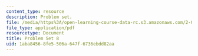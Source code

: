 ```yaml
---
content_type: resource
description: Problem set.
file: /media/https%3A/open-learning-course-data-rc.s3.amazonaws.com/2-004-dynamics-and-control-ii-spring-2008/1aba84568fe5506a647f6736ebdd82aa_ps8.pdf
file_type: application/pdf
resourcetype: Document
title: Problem Set 8
uid: 1aba8456-8fe5-506a-647f-6736ebdd82aa
---
```

